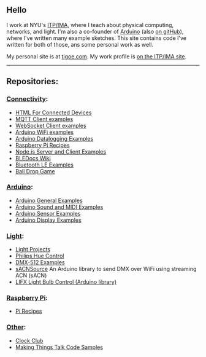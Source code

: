 ## Hello

I work at NYU's [ITP/IMA](https://itp.nyu.edu), where I teach about physical computing, networks, and light.  I'm also a co-founder of [Arduino](https://www.arduino.cc) (also [on gitHub](https://github.com/arduino)), where I've written many example sketches. This site contains code I've written for both of those, ans some personal work as well.

My personal site is at [tigoe.com](https://tigoe.com). My work profile is [on the ITP/IMA site](https://tisch.nyu.edu/about/directory/itp/3558397). 

----
## Repositories:

### [Connectivity](#connectivity):
* [HTML For Connected Devices]({{site.baseurl}}/html-for-conndev)
* [MQTT Client examples]({{site.baseurl}}/mqtt-examples)
* [WebSocket Client examples]({{site.baseurl}}/websocket-examples)
* [Arduino WiFi examples]({{site.baseurl}}/Wifi_Examples)
* [Arduino Datalogging Examples]({{site.baseurl}}/DataloggingExamples)
* [Raspberry Pi Recipes]({{site.baseurl}}/PiRecipes)
* [Node.js Server and Client Examples]({{site.baseurl}}/NodeExamples)
* [BLEDocs Wiki](https://github.com/tigoe/BLEDocs/wiki)
* [Bluetooth LE Examples]({{site.baseurl}}/BluetoothLE-Examples)
* [Ball Drop Game]({{site.baseurl}}/BallDropGame)

### [Arduino](#arduino):

* [Arduino General Examples]({{site.baseurl}}/ArduinoGeneralExamples)
* [Arduino Sound and MIDI Examples]({{site.baseurl}}/SoundExamples)
* [Arduino Sensor Examples]({{site.baseurl}}/SensorExamples)
* [Arduino Display Examples]({{site.baseurl}}/display-examples) 
 
### [Light](#light):

* [Light Projects]({{site.baseurl}}/LightProjects)
* [Philips Hue Control]({{site.baseurl}}/hue-control)
* [DMX-512 Examples]({{site.baseurl}}/DMX-Examples)
* [sACNSource](https://tigoe.github.io/sACNSource/) An Arduino library to send DMX over WiFi using streaming ACN (sACN)
* [LIFX Light Bulb Control (Arduino library)]({{site.baseurl}}/ArduinoLifx)

### [Raspberry Pi](#raspberry-pi):
* [Pi Recipes]({{site.baseurl}}/PiRecipes) 

### [Other](#other):
* [Clock Club](https://itpnyu.github.io/clock-club) 
* [Making Things Talk Code Samples](https://github.com/tigoe/MakingThingsTalk2) 